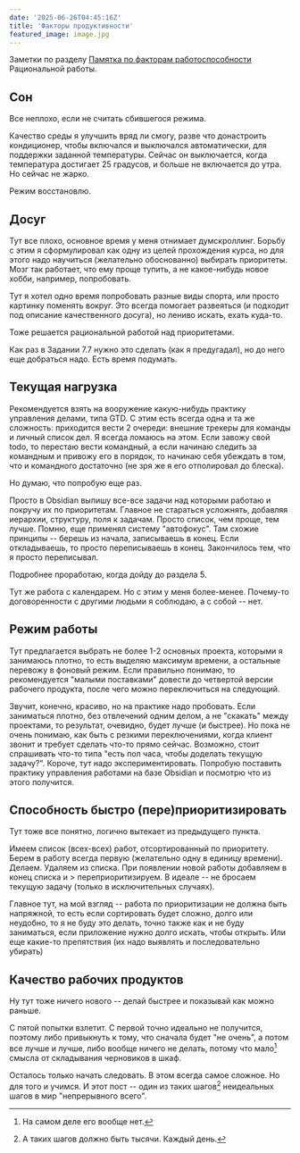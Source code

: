 ```yaml
---
date: '2025-06-26T04:45:16Z'
title: 'Факторы продуктивности'
featured_image: image.jpg
---
```


Заметки по разделу [Памятка по факторам работоспособности​](https://docs.aisystant.com/ru/rational-work/guide-to-productivity-factors.html) Рациональной работы.

## Сон

Все неплохо, если не считать сбившегося режима.

Качество среды я улучшить вряд ли смогу, разве что донастроить кондиционер, чтобы включался и выключался автоматически, для поддержки заданной температуры. Сейчас он выключается, когда температура достигает 25 градусов, и больше не включается до утра. Но сейчас не жарко.

Режим восстановлю.

## Досуг

Тут все плохо, основное время у меня отнимает думскроллинг. Борьбу с этим я сформулировал как одну из целей прохождения курса, но для этого надо научиться (желательно обоснованно) выбирать приоритеты. Мозг так работает, что ему проще тупить, а не какое-нибудь новое хобби, например, попробовать.

Тут я хотел одно время попробовать разные виды спорта, или просто картинку поменять вокруг. Это всегда помогает развеяться (и подходит под описание качественного досуга), но лениво искать, ехать куда-то.

Тоже решается рациональной работой над приоритетами.

Как раз в Задании 7.7 нужно это сделать (как я предугадал), но до него еще добраться надо. Есть время подумать.

## Текущая нагрузка

Рекомендуется взять на вооружение какую-нибудь практику управления делами, типа GTD. С этим есть всегда одна и та же сложность: приходится вести 2 очереди: внешние трекеры для команды и личный список дел. Я всегда ломаюсь на этом. Если завожу свой todo, то перестаю вести командный, а если начинаю следить за командным и привожу его в порядок, то начинаю себя убеждать в том, что и командного достаточно (не зря же я его отполировал до блеска).

Но думаю, что попробую еще раз.

Просто в Obsidian выпишу все-все задачи над которыми работаю и покручу их по приоритетам. Главное не стараться усложнять, добавляя иерархии, структуру, поля к задачам. Просто список, чем проще, тем лучше. Помню, еще применял систему "автофокус". Там схожие принципы -- берешь из начала, записываешь в конец. Если откладываешь, то просто переписываешь в конец. Закончилось тем, что я просто переписывал.

Подробнее проработаю, когда дойду до раздела 5.

Тут же работа с календарем. Но с этим у меня более-менее. Почему-то договоренности с другими людьми я соблюдаю, а с собой -- нет.

## Режим работы

Тут предлагается выбрать не более 1-2 основных проекта, которыми я занимаюсь плотно, то есть выделяю максимум времени, а остальные перевожу в фоновый режим. Если правильно понимаю, то рекомендуется "малыми поставками" довести до четвертой версии рабочего продукта, после чего можно переключиться на следующий.

Звучит, конечно, красиво, но на практике надо пробовать. Если заниматься плотно, без отвлечений одним делом, а не "скакать" между проектами, то результат, очевидно, будет лучше (и быстрее). Но пока не очень понимаю, как быть с резкими переключениями, когда клиент звонит и требует сделать что-то прямо сейчас. Возможно, стоит спрашивать что-то типа "есть пол часа, чтобы доделать текущую задачу?". Короче, тут надо экспериментировать. Попробую поставить практику управления работами на базе Obsidian и посмотрю что из этого получится.

## Способность быстро (пере)приоритизировать

Тут тоже все понятно, логично вытекает из предыдущего пункта.

Имеем список (всех-всех) работ, отсортированный по приоритету. Берем в работу всегда первую (желательно одну в единицу времени). Делаем. Удаляем из списка. При появлении новой работы добавляем в конец списка и > переприоритизируем. В идеале -- не бросаем текущую задачу (только в исключительных случаях).

Главное тут, на мой взгляд -- работа по приоритизации не должна быть напряжной, то есть если сортировать будет сложно, долго или неудобно, то я не буду это делать, точно также как и не буду заниматься, если приложение нужно долго искать, чтобы открыть. Или еще какие-то препятствия (их надо выявлять и последовательно убирать)

## Качество рабочих продуктов

Ну тут тоже ничего нового -- делай быстрее и показывай как можно раньше.

С пятой попытки взлетит. С первой точно идеально не получится, поэтому либо привыкнуть к тому, что сначала будет "не очень", а потом все лучше и лучше, либо вообще ничего не делать, потому что мало[^1] смысла от складывания черновиков в шкаф.

Осталось только начать следовать. В этом всегда самое сложное. Но для того и учимся. И этот пост -- один из таких шагов[^2] неидеальных шагов в мир "непрерывного всего".


[^1]: На самом деле его вообще нет.
[^2]: А таких шагов должно быть тысячи. Каждый день.